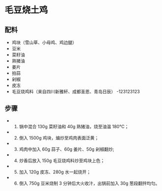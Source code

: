 # 毛豆烧土鸡

## 配料
- 鸡块（雪山草、小母鸡、鸡边腿）
- 豆米
- 菜籽油
- 熟猪油
- 姜片
- 拍蒜
- 剁椒
- 皮冻
- 毛豆烧鸡料（来自四川新雅轩、成都圣恩、青岛日辰）
-123123123

## 步骤
- 1. 锅中混合 130g 菜籽油和 40g 熟猪油，烧至油温 180℃；
- 2. 倒入 1500g 鸡块，煸炒至鸡肉表面泛黄；
- 3. 鸡肉中加入 60g 蒜子、60g 姜片、50g 剁椒翻炒;
- 4. 炒香后放入 150g 毛豆烧鸡料炒至鸡块上色；
- 5. 加入 120g 皮冻、280g 水一起烧开；
- 6. 倒入 750g 豆米烧制 3 分钟后大火收汁，出锅前加入 30g 葱段翻拌均匀。
